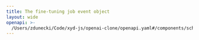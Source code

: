 ```yaml
---
title: The fine-tuning job event object
layout: wide
openapi: >-
  /Users/zdunecki/Code/xyd-js/openai-clone/openapi.yaml#/components/schemas/FineTuningJobEvent
---
```


